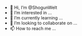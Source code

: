 - 👋 Hi, I’m @ShogunWelt
- 👀 I’m interested in ...
- 🌱 I’m currently learning ...
- 💞️ I’m looking to collaborate on ...
- 📫 How to reach me ...

<!---
ShogunWelt/ShogunWelt is a ✨ special ✨ repository because its `README.md` (this file) appears on your GitHub profile.
You can click the Preview link to take a look at your changes.
--->
